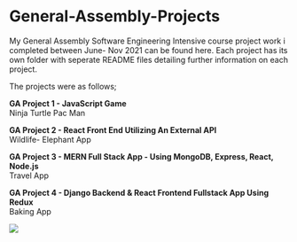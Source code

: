 # General-Assembly-Projects
My General Assembly Software Engineering Intensive course project work i completed between June- Nov 2021 can be found here. Each project has its own folder with seperate README files detailing further information on each project.

The projects were as follows;

**GA Project 1 - JavaScript Game** <br>
Ninja Turtle Pac Man

**GA Project 2 - React Front End Utilizing An External API** <br>
Wildlife- Elephant App

**GA Project 3 - MERN Full Stack App - Using MongoDB, Express, React, Node.js** <br>
Travel App

**GA Project 4 - Django Backend & React Frontend Fullstack App Using Redux** <br>
Baking App

![](main/General%20Assembly%20Logo.png)
